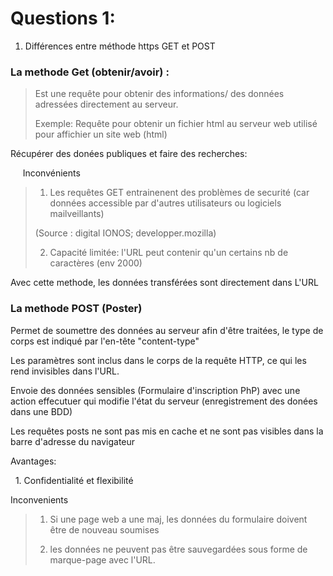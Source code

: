 # Questions 1:

1) Différences entre méthode https GET et POST 

### La methode Get (obtenir/avoir) :

> Est une requête pour obtenir des informations/ des données adressées directement au serveur. 
> 
> Exemple: Requête pour obtenir un fichier html au serveur web utilisé pour affichier un site web (html) 

Récupérer des donées publiques et faire des recherches:

     Inconvénients

> 1. Les requêtes GET entrainenent des problèmes de securité (car données accessible par d'autres utilisateurs ou logiciels mailveillants) 
> 
> (Source : digital IONOS; developper.mozilla)
> 
> 2. Capacité limitée: l'URL peut contenir qu'un certains nb de caractères (env 2000)

Avec cette methode, les données  transférées sont directement dans L'URL

### La methode POST (Poster)

Permet de soumettre des données au serveur afin d'être traitées, le type de corps est indiqué par l'en-tête "content-type"

Les paramètres sont inclus dans le corps de la requête HTTP, ce qui les rend invisibles dans l'URL.

Envoie des données sensibles (Formulaire d'inscription PhP) avec une action effecutuer qui modifie l'état du serveur (enregistrement des donées dans une BDD)

Les requêtes posts ne sont pas mis en cache et ne sont pas visibles dans la barre d'adresse du navigateur

Avantages: 

  1. Confidentialité et flexibilité 

Inconvenients

> 
> 
> 1) Si une page web a une maj, les données du formulaire doivent être de nouveau soumises 
>    
> 
> 2) les données ne peuvent pas être sauvegardées sous forme de marque-page avec l'URL.
